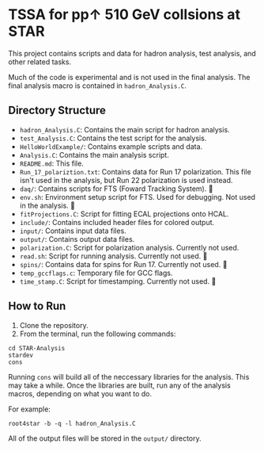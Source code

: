 # TSSA for pp&uarr; 510 GeV collsions at STAR

This project contains scripts and data for hadron analysis, test analysis, and other related tasks.

Much of the code is experimental and is not used in the final analysis. The final analysis macro is contained in `hadron_Analysis.C`.

## Directory Structure

- `hadron_Analysis.C`: Contains the main script for hadron analysis.
- `test_Analysis.C`: Contains the test script for the analysis.
- `HelloWorldExample/`: Contains example scripts and data.
- `Analysis.C`: Contains the main analysis script.
- `README.md`: This file.
- `Run_17_polariztion.txt`: Contains data for Run 17 polarization. This file isn't used in the analysis, but Run 22 polarization is used instead.
- `daq/`: Contains scripts for FTS (Foward Tracking System). 🚩
- `env.sh`: Environment setup script for FTS. Used for debugging. Not used in the analysis. 🚩
- `fitProjections.C`: Script for fitting ECAL projections onto HCAL.
- `include/`: Contains included header files for colored output.
- `input/`: Contains input data files.
- `output/`: Contains output data files.
- `polarization.C`: Script for polarization analysis. Currently not used.
- `read.sh`: Script for running analysis. Currently not used. 🚩
- `spins/`: Contains data for spins for Run 17. Currently not used. 🚩
- `temp_gccflags.c`: Temporary file for GCC flags.
- `time_stamp.C`: Script for timestamping. Currently not used. 🚩

## How to Run

1. Clone the repository.
2. From the terminal, run the following commands:

```
cd STAR-Analysis
stardev
cons
```
Running `cons` will build all of the neccessary libraries for the analysis. This may take a while. Once the libraries are built, run any of the analysis macros, depending on what you want to do.

For example:
```
root4star -b -q -l hadron_Analysis.C
```

All of the output files will be stored in the `output/` directory.